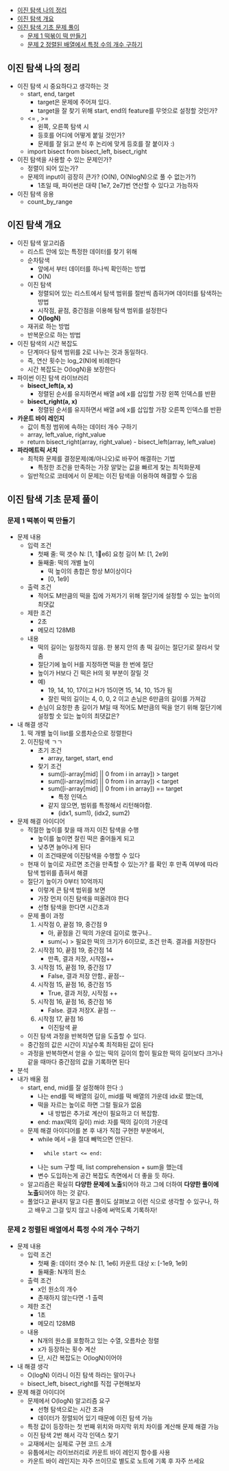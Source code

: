 - [이진 탐색 나의 정리](#이진-탐색-나의-정리)
- [이진 탐색 개요](#이진-탐색-개요)
- [이진 탐색 기초 문제 풀이](#이진-탐색-기초-문제-풀이)
	- [문제 1 떡볶이 떡 만들기](#문제-1-떡볶이-떡-만들기)
	- [문제 2 정렬된 배열에서 특정 수의 개수 구하기](#문제-2-정렬된-배열에서-특정-수의-개수-구하기)

## 이진 탐색 나의 정리
- 이진 탐색 시 중요하다고 생각하는 것
    - start, end, target
		- target은 문제에 주어져 있다.
		- target을 잘 찾기 위해 start, end의 feature를 무엇으로 설정할 것인가?
	- <= , >=
		- 왼쪽, 오른쪽 탐색 시
		- 등호를 어디에 어떻게 붙일 것인가?
		- 문제를 잘 읽고 분석 후 논리에 맞게 등호를 잘 붙이자 :)
    - import bisect from bisect_left, bisect_right
- 이진 탐색을 사용할 수 있는 문제인가? 
    - 정렬이 되어 있는가?
    - 문제의 input이 굉장히 큰가? (O(N), O(NlogN)으로 풀 수 없는가?)
        - 1초일 때, 파이썬은 대략 [1e7, 2e7]번 연산할 수 있다고 가늠하자
- 이진 탐색 응용
    - count_by_range

## 이진 탐색 개요
- 이진 탐색 알고리즘
    - 리스트 안에 있는 특정한 데이터를 찾기 위해 
	- 순차탐색
		- 앞에서 부터 데이터를 하나씩 확인하는 방법
		- O(N)
	- 이진 탐색
		- 정렬되어 있는 리스트에서 탐색 범위를 절반씩 좁혀가며 데이터를 탐색하는 방법
		- 시작점, 끝점, 중간점을 이용해 탐색 범위를 설정한다
		- **O(logN)**
    - 재귀로 하는 방법
    - 반복문으로 하는 방법
- 이진 탐색의 시간 복잡도
	- 단계마다 탐색 범위를 2로 나누는 것과 동일하다.
    - 즉, 연산 횟수는 log_2(N)에 비례한다
	- 시간 복잡도는 O(logN)을 보장한다
- 파이썬 이진 탐색 라이브러리
	- **bisect_left(a, x)**
		- 정렬된 순서를 유지하면서 배열 a에 x를 삽입할 가장 왼쪽 인덱스를 반환
	- **bisect_right(a, x)**
		- 정렬된 순서를 유지하면서 배열 a에 x를 삽입할 가장 오른쪽 인덱스를 반환
- **카운트 바이 레인지**
    - 값이 특정 범위에 속하는 데이터 개수 구하기
	- array, left_value, right_value
	- return bisect_right(array, right_value) - bisect_left(array, left_value)
- **파라메트릭 서치**
	- 최적화 문제를 결정문제(예/아니오)로 바꾸어 해결하는 기법
		- 특정한 조건을 만족하는 가장 알맞는 값을 빠르게 찾는 최적화문제
	- 일반적으로 코테에서 이 문제는 이진 탐색을 이용하여 해결할 수 있음

## 이진 탐색 기초 문제 풀이

### 문제 1 떡볶이 떡 만들기
- 문제 내용
    - 입력 조건
    	- 첫째 줄: 떡 갯수 N: [1, 1e6] 요청 길이 M: [1, 2e9]
    	- 둘째줄: 떡의 개별 높이
    		- 떡 높이의 총합은 항상 M이상이다
    		- [0, 1e9]
    - 출력 조건
    	- 적어도 M만큼의 떡을 집에 가져가기 위해 절단기에 설정할 수 있는 높이의 최댓값
    - 제한 조건
    	- 2초
    	- 메모리 128MB
    - 내용
    	- 떡의 길이는 일정하지 않음. 한 봉지 안의 총 떡 길이는 절단기로 잘라서 맞춤
    	- 절단기에 높이 H를 지정하면 떡을 한 번에 절단
        - 높이가 H보다 긴 떡은 H의 윗 부분이 잘릴 것
    	- 예)
        	- 19, 14, 10, 17이고 H가 15이면 15, 14, 10, 15가 됨
            - 잘린 떡의 길이는 4, 0, 0, 2 이고 손님은 6만큼의 길이를 가져감
    	- 손님이 요청한 총 길이가 M일 때 적어도 M만큼의 떡을 얻기 위해 절단기에 설정할 숫 있는 높이의 최댓값은?
- 내 해결 생각
    1. 떡 개별 높이 list를 오름차순으로 정렬한다
    2. 이진탐색 ㄱㄱ
        - 초기 조건
         	- array, target, start, end
    	- 찾기 조건
        	- sum([i-array[mid] || 0 from i in array]) > target
        	- sum([i-array[mid] || 0 from i in array]) < target
        	- sum([i-array[mid] || 0 from i in array]) == target
        		- 특정 인덱스
        	- 같지 않으면, 범위를 특정해서 리턴해야함.
        		- (idx1, sum1), (idx2, sum2)
- 문제 해결 아이디어
    - 적절한 높이를 찾을 때 까지 이진 탐색을 수행
    	- 높이를 높이면 잘린 떡은 줄어들게 되고
    	- 낮추면 늘어나게 된다
    	- 이 조건때문에 이진탐색을 수행할 수 있다
    - 현재  이 높이로 자르면 조건을 만족할 수 있는가? 를 확인 후 만족 여부에 따라 탐색 범위를 좁혀서 해결
    - 절단기 높이가 0부터 10억까지
    	- 이렇게 큰 탐색 범위를 보면
    	- 가장 먼저 이진 탐색을 떠올려야 한다
    	- 선형 탐색을 한다면 시간초과
    - 문제 풀이 과정
    	1. 시작점 0, 끝점 19, 중간점 9
    		- 아, 끝점을 긴 떡의 가운데 길이로 했구나..
    		- sum(~) > 필요한 떡의 크기가 6이므로, 조건 만족. 결과를 저장한다
		2. 시작점 10, 끝점 19, 중간점 14
			- 만족, 결과 저장, 시작점++
		3. 시작점 15, 끝점 19, 중간점 17
			- False, 결과 저장 안함., 끝점--
		4. 시작점 15, 끝점 16, 중간점 15
			- True, 결과 저장, 시작점 ++
		5. 시작점 16, 끝점 16, 중간점 16
			- False. 결과 저장X. 끝점 --
		6. 시작점 17, 끝점 16
			- 이진탐색 끝
    - 이진 탐색 과정을 반복하면 답을 도출할 수 있다.
    - 중간점의 값은 시간이 지날수록 최적화된 값이 된다
    - 과정을 반복하면서 얻을 수 있는 떡의 길이의 합이 필요한 떡의 길이보다 크거나 같을 때마다 중간점의 값을 기록하면 된다
- 분석
- 내가 배울 점
	- start, end, mid를 잘 설정해야 한다 :)
    	- 나는 end를 떡 배열의 길이, mid를 떡 배열의 가운데 idx로 했는데,
    	- 떡을 자르는 높이로 하면 그럴 필요가 없음
        	- 내 방법은 추가로 계산이 필요하고 더 복잡함.
    	- end: max(떡의 길이) mid: 자를 떡의 길이의 가운데
  	- 문제 해결 아이디어를 본 후 내가 직접 구현한 부분에서,
    	- while 에서 =을 절대 빼먹으면 안된다.
    	- 
            	while start <= end:
        - 나는 sum 구할 때, list comprehension + sum을 했는데
        - 변수 도입하는게 공간 복잡도 측면에서 더 좋을 듯 하다.
	- 알고리즘은 확실히 **다양한 문제에 노출**되어야 하고 그에 더하여 **다양한 풀이에 노출**되어야 하는 것 같다. 
	- 풀었다고 끝내지 말고 다른 풀이도 살펴보고 이런 식으로 생각할 수 있구나, 하고 배우고 그걸 잊지 않고 나중에 써먹도록 기록하자!

### 문제 2 정렬된 배열에서 특정 수의 개수 구하기
- 문제 내용
	- 입력 조건
		- 첫째 줄: 데이터 갯수 N: [1, 1e6] 카운트 대상 x: [-1e9, 1e9]
		- 둘째줄: N개의 원소
	- 출력 조건
		- x인 원소의 개수
		- 존재하지 않는다면 -1 출력
	- 제한 조건
		- 1초
		- 메모리 128MB
	- 내용
		- N개의 원소를 포함하고 있는 수열, 오름차순 정렬
		- x가 등장하는 횟수 계산
		- 단, 시간 복잡도는 O(logN)이어야
- 내 해결 생각
	- O(logN) 이라니 이진 탐색 하라는 말이구나
    - bisect_left, bisect_right를 직접 구현해보자
- 문제 해결 아이디어
	- 문제에서 O(logN) 알고리즘 요구
		- 선형 탐색으로는 시간 초과
		- 데이터가 정렬되어 있기 때문에 이진 탐색 가능
	- 특정 값이 등장하는 첫 번째 위치와 마지막 위치 차이를 계산해 문제 해결 가능
	- 이진 탐색 2번 해서 각각 인덱스 찾기
	- 교재에서는 실제로 구현 코드 소개
	- 유툽에서는 라이브러리로 카운트 바이 레인지 함수를 사용
	- 카운트 바이 레인지는 자주 쓰이므로 별도로 노트에 기록 후 자주 쓰세요